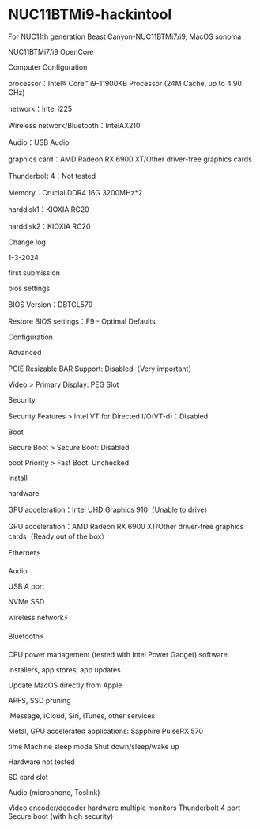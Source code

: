 # NUC11BTMi9-hackintool
For NUC11th generation Beast Canyon-NUC11BTMi7/i9, MacOS sonoma

NUC11BTMi7/i9 OpenCore

Computer Configuration

processor：Intel® Core™ i9-11900KB Processor (24M Cache, up to 4.90 GHz)

network：Intel i225

Wireless network/Bluetooth：IntelAX210

Audio：USB Audio

graphics card：AMD Radeon RX 6900 XT/Other driver-free graphics cards

Thunderbolt 4：Not tested

Memory：Crucial DDR4 16G 3200MHz*2

harddisk1：KIOXIA RC20

harddisk2：KIOXIA RC20





Change log

1-3-2024

first submission

bios settings

BIOS Version：DBTGL579

Restore BIOS settings：F9 - Optimal Defaults

Configuration

Advanced

PCIE Resizable BAR Support: Disabled（Very important）

Video > Primary Display: PEG Slot

Security

Security Features > Intel VT for Directed I/O(VT-d)：Disabled

Boot

Secure Boot > Secure Boot: Disabled

boot Priority > Fast Boot: Unchecked


Install

hardware

 GPU acceleration：Intel UHD Graphics 910（Unable to drive）
 
 GPU acceleration：AMD Radeon RX 6900 XT/Other driver-free graphics cards（Ready out of the box）
 
 Ethernet⚡
 
 Audio
 
 USB A port
 
 NVMe SSD
 
 wireless network⚡
 
 Bluetooth⚡
 
 CPU power management (tested with Intel Power Gadget)
software

 Installers, app stores, app updates
 
 Update MacOS directly from Apple
 
 APFS, SSD pruning
 
 iMessage, iCloud, Siri, iTunes, other services
 
 Metal, GPU accelerated applications: Sapphire PulseRX 570
 
 time Machine
 sleep mode
 Shut down/sleep/wake up
 


Hardware not tested

SD card slot

Audio (microphone, Toslink)

Video encoder/decoder hardware
multiple monitors
Thunderbolt 4 port
Secure boot (with high security)
